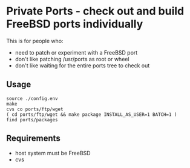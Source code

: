 # Private Ports - check out and build FreeBSD ports individually #

This is for people who:

* need to patch or experiment with a FreeBSD port
* don't like patching /usr/ports as root or wheel
* don't like waiting for the entire ports tree to check out

## Usage ##

    source ./config.env
    make
    cvs co ports/ftp/wget
    ( cd ports/ftp/wget && make package INSTALL_AS_USER=1 BATCH=1 )
    find ports/packages

## Requirements ##

* host system must be FreeBSD
* cvs


